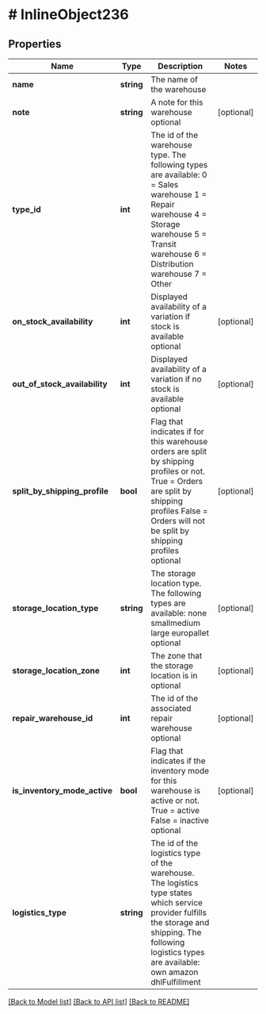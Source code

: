 # # InlineObject236

## Properties

Name | Type | Description | Notes
------------ | ------------- | ------------- | -------------
**name** | **string** | The name of the warehouse | 
**note** | **string** | A note for this warehouse optional | [optional] 
**type_id** | **int** | The id of the warehouse type. The following types are available:      0 &#x3D; Sales warehouse     1 &#x3D; Repair warehouse     4 &#x3D; Storage warehouse     5 &#x3D; Transit warehouse     6 &#x3D; Distribution warehouse     7 &#x3D; Other | 
**on_stock_availability** | **int** | Displayed availability of a variation if stock is available optional | [optional] 
**out_of_stock_availability** | **int** | Displayed availability of a variation if no stock is available optional | [optional] 
**split_by_shipping_profile** | **bool** | Flag that indicates if for this warehouse orders are split by shipping profiles or not. True &#x3D; Orders are split by shipping profiles False &#x3D; Orders will not be split by shipping profiles optional | [optional] 
**storage_location_type** | **string** | The storage location type. The following types are available: none smallmedium large europallet optional | [optional] 
**storage_location_zone** | **int** | The zone that the storage location is in optional | [optional] 
**repair_warehouse_id** | **int** | The id of the associated repair warehouse optional | [optional] 
**is_inventory_mode_active** | **bool** | Flag that indicates if the inventory mode for this warehouse is active or not. True &#x3D; active False &#x3D; inactive optional | [optional] 
**logistics_type** | **string** | The id of the logistics type of the warehouse. The logistics type states which service provider fulfills the storage and shipping. The following logistics types are available:  own amazon dhlFulfillment | 

[[Back to Model list]](../../README.md#documentation-for-models) [[Back to API list]](../../README.md#documentation-for-api-endpoints) [[Back to README]](../../README.md)


